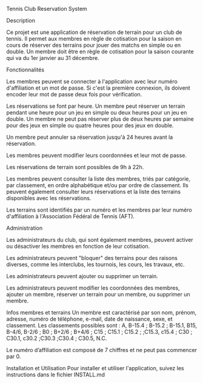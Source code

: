 Tennis Club Reservation System


Description

Ce projet est une application de réservation de terrain pour un club de tennis. Il permet aux membres en règle de cotisation pour la saison en cours de réserver des terrains pour jouer des matchs en simple ou en double. Un membre doit être en règle de cotisation pour la saison courante qui va du 1er janvier au 31 décembre.





Fonctionnalités

Les membres peuvent se connecter à l'application avec leur numéro d'affiliation et un mot de passe. Si c'est la première connexion, ils doivent encoder leur mot de passe deux fois pour vérification.

Les réservations se font par heure. Un membre peut réserver un terrain pendant une heure pour un jeu en simple ou deux heures pour un jeu en double. Un membre ne peut pas réserver plus de deux heures par semaine pour des jeux en simple ou quatre heures pour des jeux en double.

Un membre peut annuler sa réservation jusqu'à 24 heures avant la réservation.

Les membres peuvent modifier leurs coordonnées et leur mot de passe.

Les réservations de terrain sont possibles de 9h à 22h.

Les membres peuvent consulter la liste des membres, triés par catégorie, par classement, en ordre alphabétique et/ou par ordre de classement. Ils peuvent également consulter leurs réservations et la liste des terrains disponibles avec les réservations.

Les terrains sont identifiés par un numéro et les membres par leur numéro d'affiliation à l'Association Fédéral de Tennis (AFT).



Administration


Les administrateurs du club, qui sont également membres, peuvent activer ou désactiver les membres en fonction de leur cotisation.

Les administrateurs peuvent "bloquer" des terrains pour des raisons diverses, comme les interclubs, les tournois, les cours, les travaux, etc.

Les administrateurs peuvent ajouter ou supprimer un terrain.

Les administrateurs peuvent modifier les coordonnées des membres, ajouter un membre, réserver un terrain pour un membre, ou supprimer un membre.




Infos membres et terrains
Un membre est caractérisé par son nom, prénom, adresse, numéro de téléphone, e-mail, date de naissance, sexe, et classement. Les classements possibles sont : A, B-15.4 ; B-15.2 ; B-15.1, B15, B-4/6, B-2/6 ; B0 ; B+2/6 ; B+4/6 ; C15 ; C15.1 ; C15.2 ; ;C15.3, c15.4 ; C30 ; C30.1, c30.2 ;C30.3 ;C30.4 ; C30.5, N.C.

Le numéro d’affiliation est composé de 7 chiffres et ne peut pas commencer par 0.




Installation et Utilisation
Pour installer et utiliser l'application, suivez les instructions dans le fichier INSTALL.md
